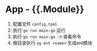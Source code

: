 # App - {{.Module}}

1. 配置文件 `config.toml`
2. 执行 `go run main.go` 运行
3. 执行 `go run main.go -h` 查看命令
4. 根目录执行 `og ent <name>` 生成ent模块
